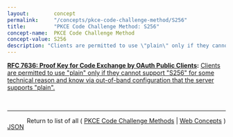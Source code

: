 ```yaml
---
layout:        concept
permalink:     "/concepts/pkce-code-challenge-method/S256"
title:         "PKCE Code Challenge Method: S256"
concept-name:  PKCE Code Challenge Method
concept-value: S256
description: "Clients are permitted to use \"plain\" only if they cannot support \"S256\" for some technical reason and know via out-of-band configuration that the server supports \"plain\"."
---
```


**[RFC 7636: Proof Key for Code Exchange by OAuth Public Clients](/specs/IETF/RFC/7636 "OAuth 2.0 public clients utilizing the Authorization Code Grant are susceptible to the authorization code interception attack.  This specification describes the attack as well as a technique to mitigate against the threat through the use of Proof Key for Code Exchange (PKCE, pronounced &#34;pixy&#34;)."):** [Clients are permitted to use "plain" only if they cannot support "S256" for some technical reason and know via out-of-band configuration that the server supports "plain".](http://tools.ietf.org/html/rfc7636#section-4.2 "Read documentation for PKCE Code Challenge Method &#34;S256&#34;")

<br/>
<hr/>

<p style="float : left"><a href="./S256.json" title="JSON representing this particular Web Concept value">JSON</a></p>
<p style="text-align: right">Return to list of all ( <a href="../pkce-code-challenge-method/">PKCE Code Challenge Methods</a> | <a href="../">Web Concepts</a> )</p>
